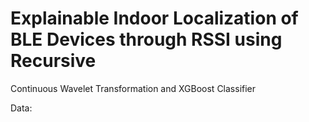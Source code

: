 # Explainable Indoor Localization of BLE Devices through RSSI using Recursive
Continuous Wavelet Transformation and XGBoost Classifier

Data: 